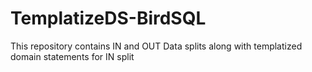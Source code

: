 # TemplatizeDS-BirdSQL
This repository contains IN and OUT Data splits along with templatized domain statements for IN split
